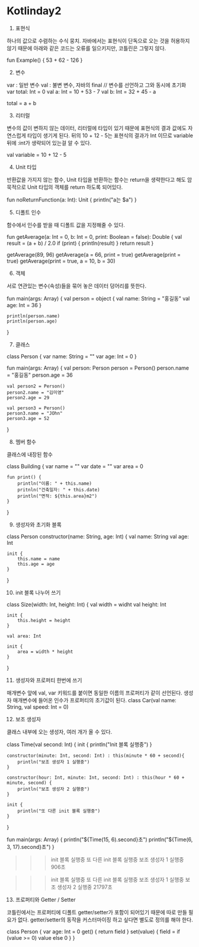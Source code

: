 # Kotlinday2
1. 표현식

 하나의 값으로 수렴하는 수식 뭉치. 자바에서는 표현식이 단독으로 오는 것을 허용하지 않기 때문에 아래와 같은 코드는 오류를 일으키지만, 코틀린은 그렇지 않다.

fun Example() {
    53 + 62 - 126
}
 

 

2. 변수

var : 일반 변수
val : 불변 변수, 자바의 final
// 변수를 선언하고 그와 동시에 초기화
var total: Int = 0
val a: Int = 10 + 53 - 7
val b: Int = 32 + 45 - a

total = a + b
 

 

3. 리터럴

 변수의 값이 변하지 않는 데이터, 리터럴에 타입이 있기 때문에 표현식의 결과 값에도 자연스럽게 타입이 생기게 된다. 뒤의 10 + 12 - 5는 표현식의 결과가 Int 이므로 variable 뒤에 :int가 생략되어 있는걸 알 수 있다.

val variable = 10 + 12 - 5
 

 

4. Unit 타입

 반환값을 가지지 않는 함수, Unit 타입을 반환하는 함수는 return을 생략한다고 해도 암묵적으로 Unit 타입의 객체를 return 하도록 되어있다.

fun noReturnFunction(a: Int): Unit {
    println("a는 $a")
}
 

 

5. 디폴트 인수

 함수에서 인수를 받을 때 디폴트 값을 지정해줄 수 있다.

fun getAverage(a: Int = 0, b: Int = 0, print: Boolean = false): Double {
    val result = (a + b) / 2.0
    if (print) {
        println(result)
    }
    return result
}

getAverage(89, 96)
getAverage(a = 66, print = true)
getAverage(print = true)
getAverage(print = true, a = 10, b = 30)
 


 

6. 객체

 서로 연관있는 변수(속성)들을 묶어 놓은 데이터 덩어리를 뜻한다.

fun main(args: Array<String>) {
    val person = object {
        val name: String = "홍길동"
        val age: Int = 36
    }
    
    println(person.name)
    println(person.age)
}
 

 

7. 클래스

class Person {
    var name: String = ""
    var age: Int = 0
}

fun main(args: Array<String>) {
    val person: Person
    person = Person()
    person.name = "홍길동"
    person.age = 36
    
    val person2 = Person()
    person2.name = "김미영"
    person2.age = 29
    
    val person3 = Person()
    person3.name = "JOhn"
    person3.age = 52
}
 

 

8. 멤버 함수

 클래스에 내장된 함수

class Building {
    var name = ""
    var date = ""
    var area = 0
    
    fun print() {
        println("이름: " + this.name)
        pritnln("건축일자: " + this.date)
        println("면적: ${this.area}m2")
    }
}
 

 

9. 생성자와 초기화 블록

class Person constructor(name: String, age: Int) {
    val name: String
    val age: Int
    
    init {
        this.name = name
        this.age = age
    }
}
 

 

10. init 블록 나누어 쓰기

class Size(width: Int, height: Int) {
    val width = widht
    val height: Int
    
    init {
        this.height = height
    }
    
    val area: Int
    
    init {
        area = width * height
    }
}
 

 

11. 생성자와 프로퍼티 한번에 쓰기

매개변수 앞에 val, var 키워드를 붙이면 동일한 이름의 프로퍼티가 같이 선언된다.
생성자 매개변수에 들어온 인수가 프로퍼티의 초기값이 된다.
class Car(val name: String, val speed: Int = 0)
 

 

12. 보조 생성자

 클래스 내부에 오는 생성자, 여러 개가 올 수 있다.

class Time(val second: Int) {
    init {
        println("Init 블록 실행중")
    }
    
    constructor(minute: Int, second: Int) : this(minute * 60 + second){
        println("보조 생성자 1 실행중")
    }
    
    constructor(hour: Int, minute: Int, second: Int) : this(hour * 60 + minute, second) {
        println("보조 생성자 2 실행중")
    }
    
    init {
        println("또 다른 init 블록 실행중")
    }
}

fun main(args: Array<String>) {
    println("${Time(15, 6).second}초")
    println("${Time(6, 3, 17).second}초")
}

>>> init 블록 실행중
>>> 또 다른 init 블록 실행중
>>> 보조 생성자 1 실행중
>>> 906초

>>> init 블록 실행중
>>> 또 다른 init 블록 실행중
>>> 보조 생성자 1 실행중
>>> 보조 생성자 2 실행중
>>> 21797초
 

 

13. 프로퍼티와 Getter / Setter

 코틀린에서는 프로퍼티에 디폴트 getter/setter가 포함이 되어있기 때문에 따로 만들 필요가 없다. getter/setter의 동작을 커스터마이징 하고 싶다면 별도로 정의를 해야 한다.

class Person {
    var age: Int = 0
    	get() {
            return field
        }
    	set(value) {
            field = if (value >= 0) value else 0
        }
}




